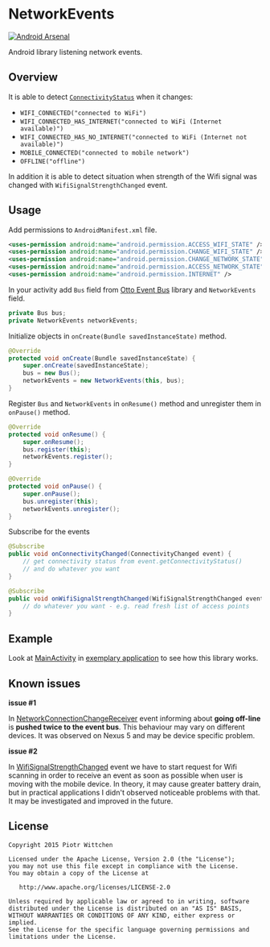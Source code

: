 NetworkEvents
===============================

[![Android Arsenal](https://img.shields.io/badge/Android%20Arsenal-NetworkEvents-brightgreen.svg?style=flat)](https://android-arsenal.com/details/1/1392)

Android library listening network events.

## Overview

It is able to detect [`ConnectivityStatus`](https://github.com/pwittchen/NetworkEvents/blob/master/network-events-library/src/main/java/com/github/pwittchen/network/events/library/ConnectivityStatus.java) when it changes:
- `WIFI_CONNECTED("connected to WiFi")`
- `WIFI_CONNECTED_HAS_INTERNET("connected to WiFi (Internet available)")`
- `WIFI_CONNECTED_HAS_NO_INTERNET("connected to WiFi (Internet not available)")`
- `MOBILE_CONNECTED("connected to mobile network")`
- `OFFLINE("offline")`

In addition it is able to detect situation when strength of the Wifi signal was changed with `WifiSignalStrengthChanged` event.

## Usage

Add permissions to `AndroidManifest.xml` file.

```xml
<uses-permission android:name="android.permission.ACCESS_WIFI_STATE" />
<uses-permission android:name="android.permission.CHANGE_WIFI_STATE" />
<uses-permission android:name="android.permission.CHANGE_NETWORK_STATE" />
<uses-permission android:name="android.permission.ACCESS_NETWORK_STATE" />
<uses-permission android:name="android.permission.INTERNET" />
```

In your activity add `Bus` field from [Otto Event Bus](http://square.github.io/otto/) library and `NetworkEvents` field.

```java
private Bus bus;
private NetworkEvents networkEvents;
```

Initialize objects in `onCreate(Bundle savedInstanceState)` method.

```java
@Override
protected void onCreate(Bundle savedInstanceState) {
    super.onCreate(savedInstanceState);
    bus = new Bus();
    networkEvents = new NetworkEvents(this, bus);
}
```

Register `Bus` and `NetworkEvents` in `onResume()` method and unregister them in `onPause()` method.

```java
@Override
protected void onResume() {
    super.onResume();
    bus.register(this);
    networkEvents.register();
}

@Override
protected void onPause() {
    super.onPause();
    bus.unregister(this);
    networkEvents.unregister();
}
```

Subscribe for the events

```java
@Subscribe
public void onConnectivityChanged(ConnectivityChanged event) {
    // get connectivity status from event.getConnectivityStatus()
    // and do whatever you want
}

@Subscribe
public void onWifiSignalStrengthChanged(WifiSignalStrengthChanged event) {
    // do whatever you want - e.g. read fresh list of access points
}
```

## Example

Look at [MainActivity](https://github.com/pwittchen/NetworkEvents/blob/master/example/src/main/java/com/github/pwittchen/network/events/app/MainActivity.java) in [exemplary application](https://github.com/pwittchen/NetworkEvents/tree/master/example) to see how this library works.

## Known issues

**issue #1**

In [NetworkConnectionChangeReceiver](https://github.com/pwittchen/NetworkEvents/blob/master/network-events-library/src/main/java/com/github/pwittchen/network/events/library/receiver/NetworkConnectionChangeReceiver.java) event informing about **going off-line** is **pushed twice to the event bus**. This behaviour may vary on different devices. It was observed on Nexus 5 and may be device specific problem.

**issue #2**

In [WifiSignalStrengthChanged](https://github.com/pwittchen/NetworkEvents/blob/master/network-events-library/src/main/java/com/github/pwittchen/network/events/library/event/WifiSignalStrengthChanged.java) event we have to start request for Wifi scanning in order to receive an event as soon as possible when user is moving with the mobile device. In theory, it may cause greater battery drain, but in practical applications I didn't observed noticeable problems with that. It may be investigated and improved in the future.

License
-------

    Copyright 2015 Piotr Wittchen

    Licensed under the Apache License, Version 2.0 (the "License");
    you may not use this file except in compliance with the License.
    You may obtain a copy of the License at

       http://www.apache.org/licenses/LICENSE-2.0

    Unless required by applicable law or agreed to in writing, software
    distributed under the License is distributed on an "AS IS" BASIS,
    WITHOUT WARRANTIES OR CONDITIONS OF ANY KIND, either express or implied.
    See the License for the specific language governing permissions and
    limitations under the License.
